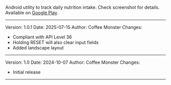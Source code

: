 Android utility to track daily nutrition intake. Check screenshot for details. Available on [Google Play](https://play.google.com/store/apps/details?id=com.coffeemonster.easynutritiontracker).

---
Version: 1.0.1
Date: 2025-07-15
Author: Coffee Monster
Changes:
+ Compliant with API Level 36
+ Holding RESET will also clear input fields
+ Added landscape layout
---
Version: 1.0
Date: 2024-10-07
Author: Coffee Monster
Changes:
+ Initial release
---